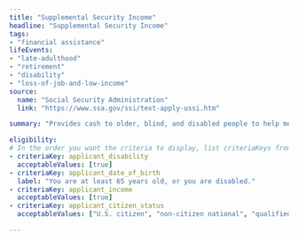 ```yaml
---
title: "Supplemental Security Income"
headline: "Supplemental Security Income"
tags: 
- "financial assistance"
lifeEvents: 
- "late-adulthood"
- "retirement"
- "disability"
- "loss-of-job-and-low-income"
source:
  name: "Social Security Administration"
  link: "https://www.ssa.gov/ssi/text-apply-ussi.htm"

summary: "Provides cash to older, blind, and disabled people to help meet basic needs for food, clothing, and shelter."

eligibility:
# In the order you want the criteria to display, list criteriaKeys from the csv here, each followed by a comma-separated list of which values indicate eligibility for that criteria. Wrap individual values in quotes if they have inner commas.
- criteriaKey: applicant_disability
  acceptableValues: [true]
- criteriaKey: applicant_date_of_birth
  label: "You are at least 65 years old, or you are disabled."
- criteriaKey: applicant_income
  acceptableValues: [true]
- criteriaKey: applicant_citizen_status
  acceptableValues: ["U.S. citizen", "non-citizen national", "qualified alien"]

---
```

